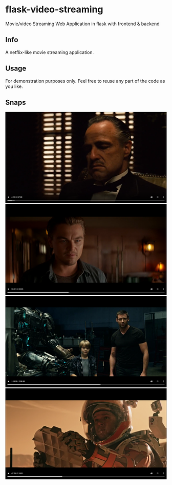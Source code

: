 # flask-video-streaming
Movie/video Streaming Web Application in flask with frontend &amp; backend
## Info
A netflix-like movie streaming application.
## Usage
For demonstration purposes only.
Feel free to reuse any part of the code as you like.
## Snaps
![](https://github.com/sonwanesuresh95/flask-video-streaming/blob/main/godfather.png)
![](https://github.com/sonwanesuresh95/flask-video-streaming/blob/main/inception.png)
![](https://github.com/sonwanesuresh95/flask-video-streaming/blob/main/real%20steel.png)
![](https://github.com/sonwanesuresh95/flask-video-streaming/blob/main/the%20martian.png)
